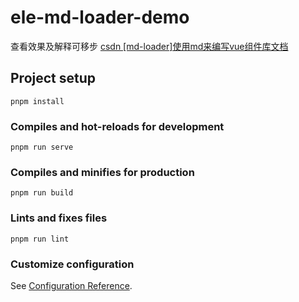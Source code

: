 # ele-md-loader-demo

查看效果及解释可移步 [csdn [md-loader]使用md来编写vue组件库文档](https://blog.csdn.net/qq_39211165/article/details/126570995?csdn_share_tail=%7B%22type%22%3A%22blog%22%2C%22rType%22%3A%22article%22%2C%22rId%22%3A%22126570995%22%2C%22source%22%3A%22qq_39211165%22%7D)

## Project setup
```
pnpm install
```

### Compiles and hot-reloads for development
```
pnpm run serve
```

### Compiles and minifies for production
```
pnpm run build
```

### Lints and fixes files
```
pnpm run lint
```

### Customize configuration
See [Configuration Reference](https://cli.vuejs.org/config/).
